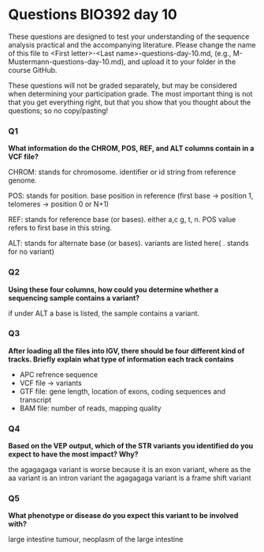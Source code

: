 
# Questions BIO392 day 10
These questions are designed to test your understanding of the sequence analysis practical and the accompanying literature. Please change the name of this file to \<First letter\>-\<Last name\>-questions-day-10.md, (e.g., M-Mustermann-questions-day-10.md), and upload it to your folder in the course GitHub.

These questions will not be graded separately, but may be considered when determining your participation grade. The most important thing is not that you get everything right, but that you show that you thought about the questions; so no copy/pasting!

### Q1
**What information do the CHROM, POS, REF, and ALT columns contain in a VCF file?**

CHROM: stands for chromosome. identifier or id string from reference genome. 

POS: stands for position. base position in reference (first base -> position 1, telomeres -> position 0 or N+1)

REF: stands for reference base (or bases). either a,c g, t, n. POS value refers to first base in this string. 

ALT: stands for alternate base (or bases). variants are listed here( . stands for no variant)

### Q2
**Using these four columns, how could you determine whether a sequencing sample contains a variant?**

if under ALT a base is listed, the sample contains a variant. 

### Q3
**After loading all the files into IGV, there should be four different kind of tracks. Briefly explain what type of information each track contains**

-  APC refrence sequence
-  VCF file -> variants
-  GTF file: gene length, location of exons, coding sequences and transcript
-  BAM file: number of reads, mapping quality

### Q4
**Based on the VEP output, which of the STR variants you identified do you expect to have the most impact? Why?**

the agagagaga variant is worse because it is an exon variant, where as the aa variant is an intron variant
the agagagaga variant is a frame shift variant

### Q5
**What phenotype or disease do you expect this variant to be involved with?**

large intestine tumour, neoplasm of the large intestine


